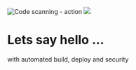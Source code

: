 ![Code scanning - action](https://github.com/robertefreeman/hello-demo/workflows/Code%20scanning%20-%20action/badge.svg)
![](https://github.com/actions/hello-world/workflows/Build%20and%20deploy/badge.svg)


# Lets say hello ... 

with automated build, deploy and security
